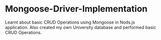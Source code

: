 # Mongoose-Driver-Implementation

Learnt about basic CRUD Operations using Mongoose in Nods.js application. Also created my own University database and performed basic CRUD Operations.
